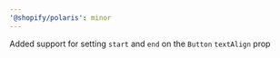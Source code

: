 ```yaml
---
'@shopify/polaris': minor
---
```


Added support for setting `start` and `end` on the `Button` `textAlign` prop
